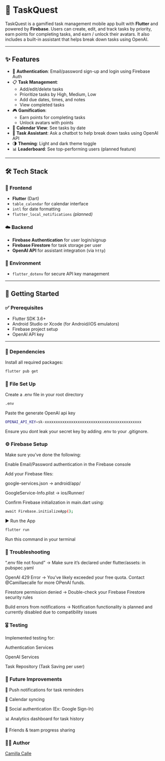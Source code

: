 # 🐢 TaskQuest

TaskQuest is a gamified task management mobile app built with **Flutter** and powered by **Firebase**. Users can create, edit, and track tasks by priority, earn points for completing tasks, and earn / unlock their avatars. It also includes a built-in assistant that helps break down tasks using OpenAI.

---

## ✨ Features

- 🔐 **Authentication**: Email/password sign-up and login using Firebase Auth
- 📋 **Task Management**:
    - Add/edit/delete tasks
    - Prioritize tasks by High, Medium, Low
    - Add due dates, times, and notes
    - View completed tasks
- 🎮 **Gamification**:
    - Earn points for completing tasks
    - Unlock avatars with points
- 📅 **Calendar View**: See tasks by date
- 💬 **Task Assistant**: Ask a chatbot to help break down tasks using OpenAI API
- 🌗 **Theming**: Light and dark theme toggle
- 📊 **Leaderboard**: See top-performing users (planned feature)

---

## 🛠️ Tech Stack

### 🔧 Frontend
- **Flutter** (Dart)
- `table_calendar` for calendar interface
- `intl` for date formatting
- `flutter_local_notifications` *(planned)*

### ☁️ Backend
- **Firebase Authentication** for user login/signup
- **Firebase Firestore** for task storage per user
- **OpenAI API** for assistant integration (via `http`)

### 🔐 Environment
- `flutter_dotenv` for secure API key management

---

## 🚀 Getting Started

### ✅ Prerequisites
- Flutter SDK 3.6+
- Android Studio or Xcode (for Android/iOS emulators)
- Firebase project setup
- OpenAI API key

---

### 🧩 Dependencies

Install all required packages:

```bash
flutter pub get
```
### 📁 File Set Up

Create a .env file in your root directory 

```bash
.env
```
Paste the generate OpenAI api key 
```bash
OPENAI_API_KEY=sk-xxxxxxxxxxxxxxxxxxxxxxxxxxxxxxxxxxxxxxxxxxxx
```
Ensure you dont leak your secret key by adding .env to your .gitignore.

### ⚙️ Firebase Setup

Make sure you’ve done the following:

Enable Email/Password authentication in the Firebase console

Add your Firebase files:

google-services.json → android/app/

GoogleService-Info.plist → ios/Runner/

Confirm Firebase initialization in main.dart using:

 ```bash 
await Firebase.initializeApp();
```
▶️ Run the App

 ```bash 
flutter run
```
Run this command in your terminal 

### 🐛 Troubleshooting

“.env file not found” → Make sure it’s declared under flutter/assets: in pubspec.yaml

OpenAI 429 Error → You’ve likely exceeded your free quota. Contact @Camillaecalle for more OPenAI funds. 

Firestore permission denied → Double-check your Firebase Firestore security rules

Build errors from notifications → Notification functionality is planned and currently disabled due to compatibility issues

### 🎖️ Testing 

Implemented testing for: 

Authentication Services

OpenAI Services

Task Repository (Task Saving per user)

### 🧠 Future Improvements

📲 Push notifications for task reminders

📅 Calendar syncing

🔐 Social authentication (Ex: Google Sign-In)

📊 Analytics dashboard for task history

👥 Friends & team progress sharing

### 👩‍💻 Author

[Camilla Calle](https://github.com/Camillaecalle)